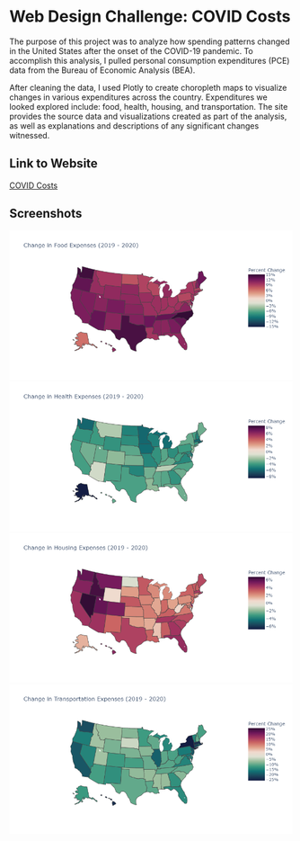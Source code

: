 # Web Design Challenge: COVID Costs

The purpose of this project was to analyze how spending patterns changed in the United States after the onset of the COVID-19 pandemic. To accomplish this analysis, I pulled personal consumption expenditures (PCE) data from the Bureau of Economic Analysis (BEA).

After cleaning the data, I used Plotly to create choropleth maps to visualize changes in various expenditures across the country. Expenditures we looked explored include: food, health, housing, and transportation. The site provides the source data and visualizations created as part of the analysis, as well as explanations and descriptions of any significant changes witnessed.

## Link to Website
[COVID Costs](https://amberleebme.github.io/covid-costs/)
## Screenshots

![Food Expenditures](/Resources/assets/images/food.png)
![Health Expenditures](/Resources/assets/images/health.png)
![Housing Expenditures](/Resources/assets/images/housing.png)
![Transportation Expenditures](/Resources/assets/images/transportation.png)
